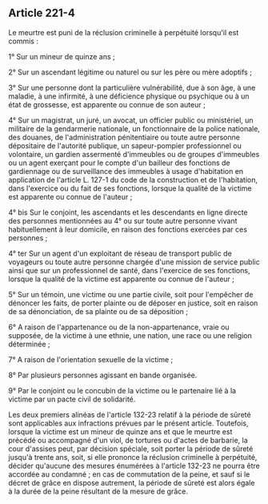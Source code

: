 Article 221-4
----
Le meurtre est puni de la réclusion criminelle à perpétuité lorsqu'il est commis
:

1° Sur un mineur de quinze ans ;

2° Sur un ascendant légitime ou naturel ou sur les père ou mère adoptifs ;

3° Sur une personne dont la particulière vulnérabilité, due à son âge, à une
maladie, à une infirmité, à une déficience physique ou psychique ou à un état de
grossesse, est apparente ou connue de son auteur ;

4° Sur un magistrat, un juré, un avocat, un officier public ou ministériel, un
militaire de la gendarmerie nationale, un fonctionnaire de la police nationale,
des douanes, de l'administration pénitentiaire ou toute autre personne
dépositaire de l'autorité publique, un sapeur-pompier professionnel ou
volontaire, un gardien assermenté d'immeubles ou de groupes d'immeubles ou un
agent exerçant pour le compte d'un bailleur des fonctions de gardiennage ou de
surveillance des immeubles à usage d'habitation en application de l'article L.
127-1 du code de la construction et de l'habitation, dans l'exercice ou du fait
de ses fonctions, lorsque la qualité de la victime est apparente ou connue de
l'auteur ;

4° bis Sur le conjoint, les ascendants et les descendants en ligne directe des
personnes mentionnées au 4° ou sur toute autre personne vivant habituellement à
leur domicile, en raison des fonctions exercées par ces personnes ;

4° ter Sur un agent d'un exploitant de réseau de transport public de voyageurs
ou toute autre personne chargée d'une mission de service public ainsi que sur un
professionnel de santé, dans l'exercice de ses fonctions, lorsque la qualité de
la victime est apparente ou connue de l'auteur ;

5° Sur un témoin, une victime ou une partie civile, soit pour l'empêcher de
dénoncer les faits, de porter plainte ou de déposer en justice, soit en raison
de sa dénonciation, de sa plainte ou de sa déposition ;

6° A raison de l'appartenance ou de la non-appartenance, vraie ou supposée, de
la victime à une ethnie, une nation, une race ou une religion déterminée ;

7° A raison de l'orientation sexuelle de la victime ;

8° Par plusieurs personnes agissant en bande organisée.

9° Par le conjoint ou le concubin de la victime ou le partenaire lié à la
victime par un pacte civil de solidarité.

Les deux premiers alinéas de l'article 132-23 relatif à la période de sûreté
sont applicables aux infractions prévues par le présent article. Toutefois,
lorsque la victime est un mineur de quinze ans et que le meurtre est précédé ou
accompagné d'un viol, de tortures ou d'actes de barbarie, la cour d'assises
peut, par décision spéciale, soit porter la période de sûreté jusqu'à trente
ans, soit, si elle prononce la réclusion criminelle à perpétuité, décider
qu'aucune des mesures énumérées à l'article 132-23 ne pourra être accordée au
condamné ; en cas de commutation de la peine, et sauf si le décret de grâce en
dispose autrement, la période de sûreté est alors égale à la durée de la peine
résultant de la mesure de grâce.
